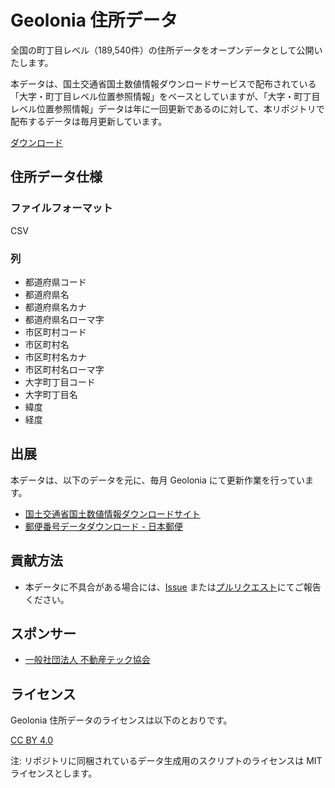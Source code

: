 # Geolonia 住所データ

全国の町丁目レベル（189,540件）の住所データをオープンデータとして公開いたします。

本データは、国土交通省国土数値情報ダウンロードサービスで配布されている「大字・町丁目レベル位置参照情報」をベースとしていますが、「大字・町丁目レベル位置参照情報」データは年に一回更新であるのに対して、本リポジトリで配布するデータは毎月更新しています。

[ダウンロード](./data/latest.csv)

## 住所データ仕様

### ファイルフォーマット

CSV

### 列

* 都道府県コード
* 都道府県名
* 都道府県名カナ
* 都道府県名ローマ字
* 市区町村コード
* 市区町村名
* 市区町村名カナ
* 市区町村名ローマ字
* 大字町丁目コード
* 大字町丁目名
* 緯度
* 経度

## 出展

本データは、以下のデータを元に、毎月 Geolonia にて更新作業を行っています。

* [国土交通省国土数値情報ダウンロードサイト](https://nlftp.mlit.go.jp/cgi-bin/isj/dls/_choose_method.cgi)
* [郵便番号データダウンロード - 日本郵便](https://www.post.japanpost.jp/zipcode/download.html)

## 貢献方法

* 本データに不具合がある場合には、[Issue](https://github.com/geolonia/japanese-addresses/issues) または[プルリクエスト](https://github.com/geolonia/japanese-addresses/pulls)にてご報告ください。

## スポンサー

* [一般社団法人 不動産テック協会](https://retechjapan.org/)

## ライセンス

Geolonia 住所データのライセンスは以下のとおりです。

[CC BY 4.0](https://creativecommons.org/licenses/by/4.0/deed.ja)

注: リポジトリに同梱されているデータ生成用のスクリプトのライセンスは MIT ライセンスとします。
